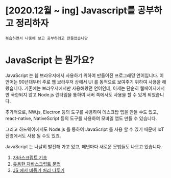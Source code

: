 # [2020.12월 ~ ing]  Javascript를 공부하고 정리하자
`복습하면서 나중에 보고 공부하려고 만들었습니당`

# JavaScript 는 뭔가요?

JavaScript 는 웹 브라우저에서 사용하기 위하여 만들어진 프로그래밍 언어입니다. 이 언어는 90년대부터 주로 웹 브라우저 상에서 UI 를 동적으로 보여주기 위하여 사용을 해왔습니다. 기존에는 브라우저에서만 사용해왔던 언어인데, 이제는 단순히 웹페이지에서만 국한되지 않고 Node.js 런타임을 통하여 서버 쪽에서도 사용을 할 수 있게 되었습니다.

추가적으로, NW.js, Electron 등의 도구를 사용하여 데스크탑 앱을 만들 수도 있고, react-native, NativeScript 등의 도구를 사용하여 모바일 앱도 만들 수 있습니다.

그리고 하드웨어에서도 Node.js 를 통하여 JavaScript 를 사용 할 수 있기 때문에 IoT 진영에서도 사용 될 수도 있죠.

JavaScript 는 나날히 발전해 가고 있고, 매년마다 새로운 문법들도 나오고 있습니다.

1. [자바스크립트 기초](Review_MD/Js-introdution.md)
1. [유용한 자바스크립트 문법]()
1. [JS 에서 비동기 처리 다루기]()

